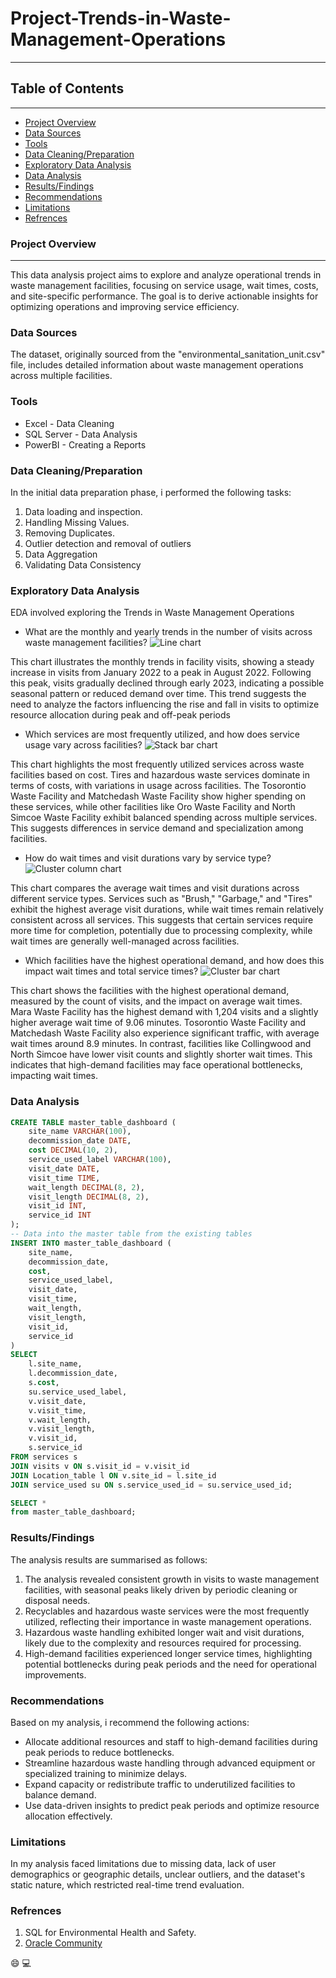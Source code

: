 # Project-Trends-in-Waste-Management-Operations
---

## Table of Contents
---

- [Project Overview](#project-Overview)
- [Data Sources](#data-sources)
- [Tools](#tools)
- [Data Cleaning/Preparation](#data-Cleaning/Preparation)
- [Exploratory Data Analysis](#exploratory-Data-Analysis)
- [Data Analysis](#data-Analysis)
- [Results/Findings](#results/Findings)
- [Recommendations](#recommendations)
- [Limitations](#limitations)
- [Refrences](#refrences)

### Project Overview

---

This data analysis project aims to explore and analyze operational trends in waste management facilities, focusing on service usage, wait times, costs, and site-specific performance. The goal is to derive actionable insights for optimizing operations and improving service efficiency.

### Data Sources

The dataset, originally sourced from the "environmental_sanitation_unit.csv" file, includes detailed information about waste management operations across multiple facilities.

### Tools

- Excel - Data Cleaning
- SQL Server - Data Analysis
- PowerBI - Creating a Reports


### Data Cleaning/Preparation

In the initial data preparation phase, i performed the following tasks:
1. Data loading and inspection.
2. Handling Missing Values.
3. Removing Duplicates.
4. Outlier detection and removal of outliers
5. Data Aggregation
6. Validating Data Consistency


### Exploratory Data Analysis

EDA involved exploring the Trends in Waste Management Operations

- What are the monthly and yearly trends in the number of visits across waste management facilities?
![Line chart](https://github.com/user-attachments/assets/47a288a1-07d0-4c90-b62b-68a29477175f)

This chart illustrates the monthly trends in facility visits, showing a steady increase in visits from January 2022 to a peak in August 2022. Following this peak, visits gradually declined through early 2023, indicating a possible seasonal pattern or reduced demand over time. This trend suggests the need to analyze the factors influencing the rise and fall in visits to optimize resource allocation during peak and off-peak periods

- Which services are most frequently utilized, and how does service usage vary across facilities?
![Stack bar chart](https://github.com/user-attachments/assets/4fa1a281-8eb9-42f3-8c7d-8e08523f2fc8)

This chart highlights the most frequently utilized services across waste facilities based on cost. Tires and hazardous waste services dominate in terms of costs, with variations in usage across facilities. The Tosorontio Waste Facility and Matchedash Waste Facility show higher spending on these services, while other facilities like Oro Waste Facility and North Simcoe Waste Facility exhibit balanced spending across multiple services. This suggests differences in service demand and specialization among facilities.

- How do wait times and visit durations vary by service type?
![Cluster column chart](https://github.com/user-attachments/assets/791dc3a2-5841-4abd-8814-320af452b032)

This chart compares the average wait times and visit durations across different service types. Services such as "Brush," "Garbage," and "Tires" exhibit the highest average visit durations, while wait times remain relatively consistent across all services. This suggests that certain services require more time for completion, potentially due to processing complexity, while wait times are generally well-managed across facilities.

- Which facilities have the highest operational demand, and how does this impact wait times and total service times?
![Cluster bar chart](https://github.com/user-attachments/assets/8d9e2188-993a-42bd-9c19-d6e8221fc9ea)

This chart shows the facilities with the highest operational demand, measured by the count of visits, and the impact on average wait times. Mara Waste Facility has the highest demand with 1,204 visits and a slightly higher average wait time of 9.06 minutes. Tosorontio Waste Facility and Matchedash Waste Facility also experience significant traffic, with average wait times around 8.9 minutes. In contrast, facilities like Collingwood and North Simcoe have lower visit counts and slightly shorter wait times. This indicates that high-demand facilities may face operational bottlenecks, impacting wait times.

### Data Analysis

~~~sql
CREATE TABLE master_table_dashboard (
    site_name VARCHAR(100),
    decommission_date DATE,
    cost DECIMAL(10, 2),
    service_used_label VARCHAR(100),
    visit_date DATE,
    visit_time TIME,
    wait_length DECIMAL(8, 2),
    visit_length DECIMAL(8, 2),
    visit_id INT,
    service_id INT
);
-- Data into the master table from the existing tables
INSERT INTO master_table_dashboard (
    site_name,
    decommission_date,
    cost,
    service_used_label,
    visit_date,
    visit_time,
    wait_length,
    visit_length,
    visit_id,
    service_id
)
SELECT 
    l.site_name,
    l.decommission_date,
    s.cost,
    su.service_used_label,
    v.visit_date,
    v.visit_time,
    v.wait_length,
    v.visit_length,
    v.visit_id,
    s.service_id
FROM services s
JOIN visits v ON s.visit_id = v.visit_id
JOIN Location_table l ON v.site_id = l.site_id
JOIN service_used su ON s.service_used_id = su.service_used_id;

SELECT *
from master_table_dashboard;
~~~

### Results/Findings
The analysis results are summarised as follows:
1. The analysis revealed consistent growth in visits to waste management facilities, with seasonal peaks likely driven by periodic cleaning or disposal needs.
2. Recyclables and hazardous waste services were the most frequently utilized, reflecting their importance in waste management operations.
3. Hazardous waste handling exhibited longer wait and visit durations, likely due to the complexity and resources required for processing.
4. High-demand facilities experienced longer service times, highlighting potential bottlenecks during peak periods and the need for operational improvements.


### Recommendations

Based on my analysis, i recommend the following actions:
- Allocate additional resources and staff to high-demand facilities during peak periods to reduce bottlenecks.
- Streamline hazardous waste handling through advanced equipment or specialized training to minimize delays.
- Expand capacity or redistribute traffic to underutilized facilities to balance demand.
- Use data-driven insights to predict peak periods and optimize resource allocation effectively.

### Limitations

In my analysis faced limitations due to missing data, lack of user demographics or geographic details, unclear outliers, and the dataset's static nature, which restricted real-time trend evaluation.

### Refrences

1. SQL for Environmental Health and Safety.
2. [Oracle Community](https://community.oracle.com/customerconnect/discussion/604994/sql-for-environmental-health-and-safety)

😄
💻
